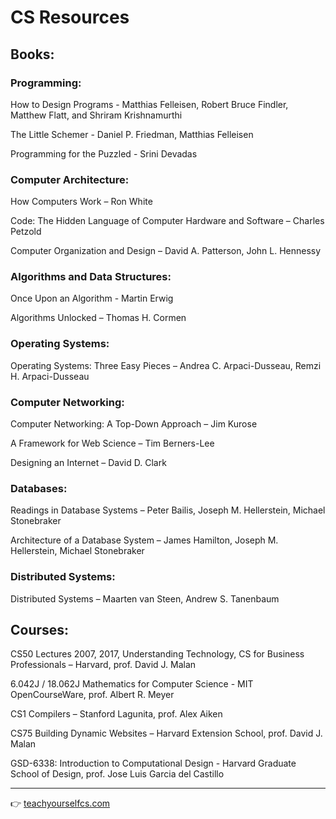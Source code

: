 # CS Resources

## Books:

### Programming:
How to Design Programs - Matthias Felleisen, Robert Bruce Findler, Matthew Flatt, and Shriram Krishnamurthi

The Little Schemer - Daniel P. Friedman, Matthias Felleisen

Programming for the Puzzled - Srini Devadas

### Computer Architecture:
How Computers Work – Ron White

Code: The Hidden Language of Computer Hardware and Software – Charles Petzold

Computer Organization and Design – David A. Patterson, John L. Hennessy

### Algorithms and Data Structures:
Once Upon an Algorithm - Martin Erwig

Algorithms Unlocked – Thomas H. Cormen
 
### Operating Systems:
Operating Systems: Three Easy Pieces – Andrea C. Arpaci-Dusseau, Remzi H. Arpaci-Dusseau
 
### Computer Networking:
Computer Networking: A Top-Down Approach – Jim Kurose

A Framework for Web Science – Tim Berners-Lee

Designing an Internet – David D. Clark
 
### Databases:
Readings in Database Systems – Peter Bailis, Joseph M. Hellerstein, Michael Stonebraker

Architecture of a Database System – James Hamilton, Joseph M. Hellerstein, Michael Stonebraker
 
### Distributed Systems:
Distributed Systems – Maarten van Steen, Andrew S. Tanenbaum


## Courses:

CS50 Lectures 2007, 2017, Understanding Technology, CS for Business Professionals – Harvard, prof. David J. Malan

6.042J / 18.062J Mathematics for Computer Science - MIT OpenCourseWare, prof. Albert R. Meyer

CS1 Compilers – Stanford Lagunita, prof. Alex Aiken

CS75 Building Dynamic Websites – Harvard Extension School, prof. David J. Malan

GSD-6338: Introduction to Computational Design - Harvard Graduate School of Design, prof. Jose Luis Garcia del Castillo

---

👉 [teachyourselfcs.com](https://teachyourselfcs.com)
